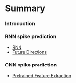 # Summary



### Introduction

### RNN spike prediction

* [RNN](rnn/readme_rnn.md)
* [Future Directions](rnn/future_directions_rnn.md)

### CNN spike prediction

* [Pretrained Feature Extraction](../pretrained_feature_extraction.md)
